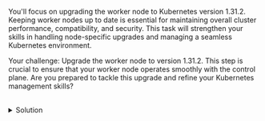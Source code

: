 You'll focus on upgrading the worker node to Kubernetes version 1.31.2. Keeping worker nodes up to date is essential for maintaining overall cluster performance, compatibility, and security. This task will strengthen your skills in handling node-specific upgrades and managing a seamless Kubernetes environment.

Your challenge: Upgrade the worker node to version 1.31.2. This step is crucial to ensure that your worker node operates smoothly with the control plane. Are you prepared to tackle this upgrade and refine your Kubernetes management skills?

<br>
<details><summary>Solution</summary>
<br>

```plain
sudo kubeadm upgrade node
```{{exec}}

After updating kubeadm, you should also update kubectl and kubelet on your cluster nodes.


Prepare the node for maintenance by marking it unschedulable and evicting the workloads:

```plain
kubectl drain node01 --ignore-daemonsets
```{{exec}}

Connect via `ssh` to node01:

```plain
ssh node01
```{{exec}}

Upgrade the kubelet and kubectl:
```plain
sudo apt-mark unhold kubelet kubectl && \
sudo apt-get update && sudo apt-get install -y kubelet='1.31.2-1.1' kubectl='1.31.2-1.1' && \
sudo apt-mark hold kubelet kubectl
```{{exec}}

Restart the kubelet:
```plain
sudo systemctl daemon-reload
sudo systemctl restart kubelet
```{{exec}}

Comeback to controlplane node and bring the node back online by marking it schedulable:
```plain
kubectl uncordon node01
```
Verify that the worker node was updated to 1.31.2:

```bash
kubectl get nodes
```

```bash
NAME           STATUS   ROLES           AGE    VERSION
controlplane   Ready    control-plane   6d7h   v1.31.2
node01         Ready    <none>          6d6h   v1.31.2
```
</details>
